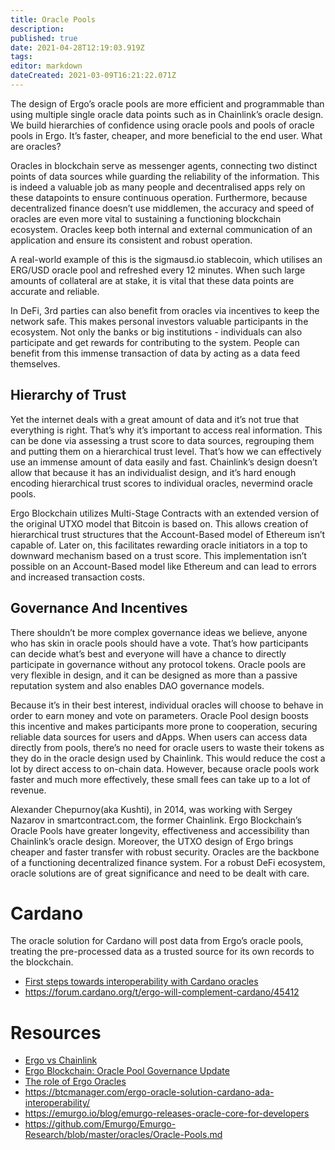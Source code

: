 ```yaml
---
title: Oracle Pools
description: 
published: true
date: 2021-04-28T12:19:03.919Z
tags: 
editor: markdown
dateCreated: 2021-03-09T16:21:22.071Z
---
```


The design of Ergo’s oracle pools are more efficient and programmable than using multiple single oracle data points such as in Chainlink’s oracle design. We build hierarchies of confidence using oracle pools and pools of oracle pools in Ergo. It’s faster, cheaper, and more beneficial to the end user.
What are oracles?

Oracles in blockchain serve as messenger agents, connecting two distinct points of data sources while guarding the reliability of the information. This is indeed a valuable job as many people and decentralised apps rely on these datapoints to ensure continuous operation. Furthermore, because decentralized finance doesn’t use middlemen, the accuracy and speed of oracles are even more vital to sustaining a functioning blockchain ecosystem. Oracles keep both internal and external communication of an application and ensure its consistent and robust operation.

A real-world example of this is the sigmausd.io stablecoin, which utilises an ERG/USD oracle pool and  refreshed every 12 minutes. When such large amounts of collateral are at stake, it is vital that these data points are accurate and reliable. 

In DeFi, 3rd parties can also benefit from oracles via incentives to keep the network safe. This makes personal investors valuable participants in the ecosystem. Not only the banks or big institutions - individuals can also participate and get rewards for contributing to the system. People can benefit from this immense transaction of data by acting as a data feed themselves.

## Hierarchy of Trust

Yet the internet deals with a great amount of data and it’s not true that everything is right. That’s why it’s important to access real information. This can be done via assessing a trust score to data sources, regrouping them and putting them on a hierarchical trust level. That’s how we can effectively use an immense amount of data easily and fast. Chainlink’s design doesn’t allow that because it has an individualist design, and it’s hard enough encoding hierarchical trust scores to individual oracles, nevermind oracle pools.

Ergo Blockchain utilizes Multi-Stage Contracts with an extended version of the original UTXO model that Bitcoin is based on. This allows creation of hierarchical trust structures that the Account-Based model of Ethereum isn’t capable of. Later on, this facilitates rewarding oracle initiators in a top to downward mechanism based on a trust score. This implementation isn’t possible on an Account-Based model like Ethereum and can lead to errors and increased transaction costs. 

## Governance And Incentives

There shouldn’t be more complex governance ideas we believe, anyone who has skin in oracle pools should have a vote. That’s how participants can decide what’s best and everyone will have a chance to directly participate in governance without any protocol tokens. Oracle pools are very flexible in design, and it can be designed as more than a passive reputation system and also enables DAO governance models.

Because it’s in their best interest, individual oracles will choose to behave in order to earn money and vote on parameters. Oracle Pool design boosts this incentive and makes participants more prone to cooperation, securing reliable data sources for users and dApps. When users can access data directly from pools, there’s no need for oracle users to waste their tokens as they do in the oracle design used by Chainlink. This would reduce the cost a lot by direct access to on-chain data. However, because oracle pools work faster and much more effectively, these small fees can take up to a lot of revenue.

Alexander Chepurnoy(aka Kushti), in 2014, was working with Sergey Nazarov in smartcontract.com, the former Chainlink. Ergo Blockchain’s Oracle Pools have greater longevity, effectiveness and accessibility than Chainlink’s oracle design. Moreover, the UTXO design of Ergo brings cheaper and faster transfer with robust security. Oracles are the backbone of a functioning decentralized finance system. For a robust DeFi ecosystem, oracle solutions are of great significance and need to be dealt with care.


# Cardano

The oracle solution for Cardano will post data from Ergo’s oracle pools, treating the pre-processed data as a trusted source for its own records to the blockchain.

- [First steps towards interoperability with Cardano oracles](https://ergoplatform.org/en/blog/2020-11-09-first-steps-towards-interoperability-with-cardano-oracles/)
- https://forum.cardano.org/t/ergo-will-complement-cardano/45412


# Resources

- [Ergo vs Chainlink](https://www.ergoforum.org/t/oracle-pools-a-new-oracle-model/263)
- [Ergo Blockchain: Oracle Pool Governance Update](https://curiaregiscrypto.medium.com/ergo-blockchain-oracle-pool-governance-update-d078d58571b0)
- [The role of Ergo Oracles](https://veriumfellow.medium.com/oracle-special-4e36cfa6a852)
- https://btcmanager.com/ergo-oracle-solution-cardano-ada-interoperability/
- https://emurgo.io/blog/emurgo-releases-oracle-core-for-developers
- https://github.com/Emurgo/Emurgo-Research/blob/master/oracles/Oracle-Pools.md

